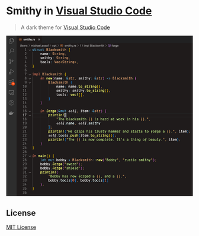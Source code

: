 # Smithy in [Visual Studio Code](https://code.visualstudio.com/)

> A dark theme for [Visual Studio Code](https://code.visualstudio.com/)

![Screenshot](./icons/snapshot.png)

## License

[MIT License](./LICENSE)
